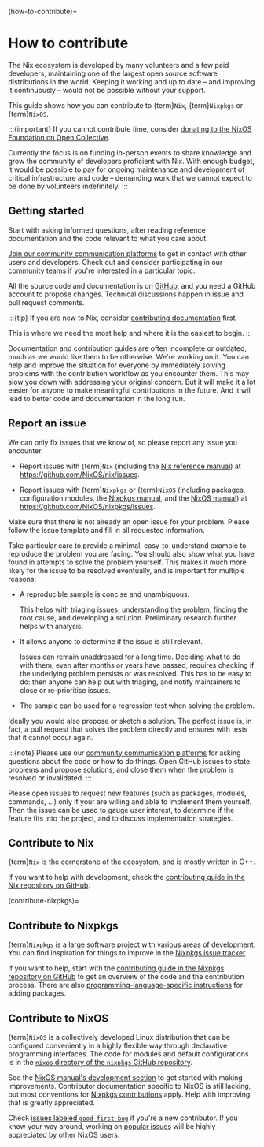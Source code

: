 (how-to-contribute)=
# How to contribute

The Nix ecosystem is developed by many volunteers and a few paid developers, maintaining one of the largest open source software distributions in the world.
Keeping it working and up to date – and improving it continuously – would not be possible without your support.

This guide shows how you can contribute to {term}`Nix`, {term}`Nixpkgs` or {term}`NixOS`.

:::{important}
If you cannot contribute time, consider [donating to the NixOS Foundation on Open Collective](https://opencollective.com/nixos).

Currently the focus is on funding in-person events to share knowledge and grow the community of developers proficient with Nix.
With enough budget, it would be possible to pay for ongoing maintenance and development of critical infrastructure and code – demanding work that we cannot expect to be done by volunteers indefinitely.
:::

## Getting started

Start with asking informed questions, after reading reference documentation and the code relevant to what you care about.

[Join our community communication platforms](https://nixos.org/community) to get in contact with other users and developers.
Check out and consider participating in our [community teams](https://nixos.org/community/#governance-teams) if you're interested in a particular topic.

All the source code and documentation is on [GitHub](https://github.com/NixOS), and you need a GitHub account to propose changes.
Technical discussions happen in issue and pull request comments.

:::{tip}
If you are new to Nix, consider [contributing documentation](./documentation/index.md) first.

This is where we need the most help and where it is the easiest to begin.
:::

Documentation and contribution guides are often incomplete or outdated, much as we would like them to be otherwise.
We're working on it.
You can help and improve the situation for everyone by immediately solving problems with the contribution workflow as you encounter them.
This may slow you down with addressing your original concern.
But it will make it a lot easier for anyone to make meaningful contributions in the future.
And it will lead to better code and documentation in the long run.

## Report an issue

We can only fix issues that we know of, so please report any issue you encounter.

- Report issues with {term}`Nix` (including the [Nix reference manual](https://nix.dev/manual/nix/stable)) at <https://github.com/NixOS/nix/issues>.

- Report issues with {term}`Nixpkgs` or {term}`NixOS` (including packages, configuration modules, the [Nixpkgs manual](https://nixos.org/manual/nixpkgs/stable), and the [NixOS manual](https://nixos.org/manual/nixos/stable)) at <https://github.com/NixOS/nixpkgs/issues>.

Make sure that there is not already an open issue for your problem.
Please follow the issue template and fill in all requested information.

Take particular care to provide a minimal, easy-to-understand example to reproduce the problem you are facing.
You should also show what you have found in attempts to solve the problem yourself.
This makes it much more likely for the issue to be resolved eventually, and is important for multiple reasons:

- A reproducible sample is concise and unambiguous.

  This helps with triaging issues, understanding the problem, finding the root cause, and developing a solution.
  Preliminary research further helps with analysis.

- It allows anyone to determine if the issue is still relevant.

  Issues can remain unaddressed for a long time.
  Deciding what to do with them, even after months or years have passed, requires checking if the underlying problem persists or was resolved.
  This has to be easy to do: then anyone can help out with triaging, and notify maintainers to close or re-prioritise issues.

- The sample can be used for a regression test when solving the problem.

Ideally you would also propose or sketch a solution.
The perfect issue is, in fact, a pull request that solves the problem directly and ensures with tests that it cannot occur again.

:::{note}
Please use our [community communication platforms](https://nixos.org/community) for asking questions about the code or how to do things.
Open GitHub issues to state problems and propose solutions, and close them when the problem is resolved or invalidated.
:::

Please open issues to request new features (such as packages, modules, commands, ...) only if your are willing and able to implement them yourself.
Then the issue can be used to gauge user interest, to determine if the feature fits into the project, and to discuss implementation strategies.

## Contribute to Nix

{term}`Nix` is the cornerstone of the ecosystem, and is mostly written in C++.

If you want to help with development, check the [contributing guide in the Nix repository on GitHub](https://github.com/NixOS/nix/blob/master/CONTRIBUTING.md).

(contribute-nixpkgs)=
## Contribute to Nixpkgs

{term}`Nixpkgs` is a large software project with various areas of development.
You can find inspiration for things to improve in the [Nixpkgs issue tracker][nixpkgs issues].

[nixpkgs issues]: https://github.com/NixOS/nixpkgs/issues?q=is%3Aopen+is%3Aissue+-label%3A%226.topic%3A+nixos%22+-label%3A%226.topic%3A+module+system%22+-label%3A%226.+topic%3A+nixos-container%22+sort%3Areactions-%2B1-desc

If you want to help, start with the [contributing guide in the Nixpkgs repository on GitHub](https://github.com/NixOS/nixpkgs/blob/master/CONTRIBUTING.md) to get an overview of the code and the contribution process.
There are also [programming-language-specific instructions](https://nixos.org/manual/nixpkgs/unstable/#chap-language-support) for adding packages.

## Contribute to NixOS

{term}`NixOS` is a collectively developed Linux distribution that can be configured conveniently in a highly flexible way through declarative programming interfaces.
The code for modules and default configurations is in the [`nixos` directory of the `nixpkgs` GitHub repository](https://github.com/NixOS/nixpkgs/tree/master/nixos).

See the [NixOS manual's development section](https://nixos.org/manual/nixos/stable/index.html#ch-development) to get started with making improvements.
Contributor documentation specific to NixOS is still lacking, but most conventions for [Nixpkgs contributions](contribute-nixpkgs) apply.
Help with improving that is greatly appreciated.

Check [issues labeled `good-first-bug`](https://github.com/NixOS/nixpkgs/issues?q=is%3Aopen+label%3A%223.skill%3A+good-first-bug%22+label%3A%226.topic%3A+nixos%22) if you're a new contributor.
If you know your way around, working on [popular issues][nixos issues] will be highly appreciated by other NixOS users.

[nixos issues]: https://github.com/NixOS/nixpkgs/issues?q=is%3Aopen+is%3Aissue+label%3A%226.topic%3A+nixos%22+sort%3Areactions-%2B1-desc

